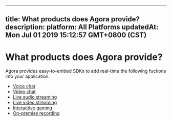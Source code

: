 
---
title: What products does Agora provide?
description: 
platform: All Platforms
updatedAt: Mon Jul 01 2019 15:12:57 GMT+0800 (CST)
---
# What products does Agora provide?
Agora provides easy-to-embed SDKs to add real-time the following fuctions into your application:

* [Voice chat](https://docs.agora.io/en/Voice/product_voice?platform=All%20Platforms)
* [Video chat](https://docs.agora.io/en/Video/product_video?platform=All%20Platforms)
* [Live audio streaming](https://docs.agora.io/en/Audio%20Broadcast/product_live_audio?platform=All%20Platforms)
* [Live video streaming](https://docs.agora.io/en/Interactive%20Broadcast/product_live?platform=All%20Platforms)
* [Interactive gaming](https://docs.agora.io/en/Interactive%20Gaming/product_gaming?platform=All%20Platforms)
* [On-premise recording](https://docs.agora.io/en/Recording/product_recording?platform=Linux)
